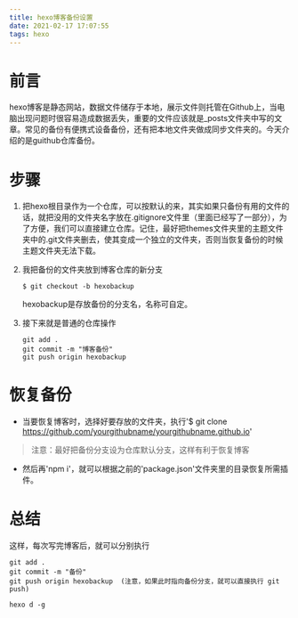 ```yaml
---
title: hexo博客备份设置
date: 2021-02-17 17:07:55
tags: hexo
---
```

# 前言
hexo博客是静态网站，数据文件储存于本地，展示文件则托管在Github上，当电脑出现问题时很容易造成数据丢失，重要的文件应该就是_posts文件夹中写的文章。常见的备份有便携式设备备份，还有把本地文件夹做成同步文件夹的。今天介绍的是guithub仓库备份。

# 步骤

1. 把hexo根目录作为一个仓库，可以按默认的来，其实如果只备份有用的文件的话，就把没用的文件夹名字放在.gitignore文件里（里面已经写了一部分），为了方便，我们可以直接建立仓库。记住，最好把themes文件夹里的主题文件夹中的.git文件夹删去，使其变成一个独立的文件夹，否则当恢复备份的时候主题文件夹无法下载。

2. 我把备份的文件夹放到博客仓库的新分支

   ```
   $ git checkout -b hexobackup
   ```

   hexobackup是存放备份的分支名，名称可自定。

3. 接下来就是普通的仓库操作

   ```
   git add .
   git commit -m "博客备份"
   git push origin hexobackup
   ```

# 恢复备份

- 当要恢复博客时，选择好要存放的文件夹，执行'$ git clone https://github.com/yourgithubname/yourgithubname.github.io'
> 注意：最好把备份分支设为仓库默认分支，这样有利于恢复博客
- 然后再'npm i'，就可以根据之前的'package.json'文件夹里的目录恢复所需插件。

# 总结
这样，每次写完博客后，就可以分别执行
```
git add .
git commit -m "备份"
git push origin hexobackup  (注意，如果此时指向备份分支，就可以直接执行 git push)

hexo d -g
```